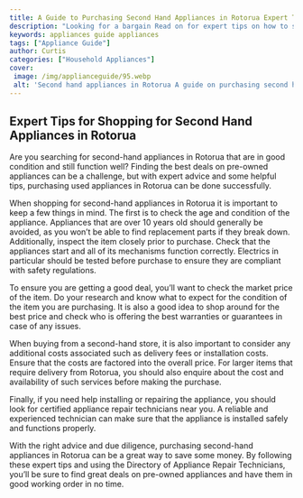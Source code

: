 ```yaml
---
title: A Guide to Purchasing Second Hand Appliances in Rotorua Expert Tips for Shopping Second Hand in Rotorua
description: "Looking for a bargain Read on for expert tips on how to shop for second hand appliances in Rotorua Learn the best places to find a great deal and discover the secrets of successful second hand shopping"
keywords: appliances guide appliances
tags: ["Appliance Guide"]
author: Curtis
categories: ["Household Appliances"]
cover: 
 image: /img/applianceguide/95.webp
 alt: 'Second hand appliances in Rotorua A guide on purchasing second hand appliances in Rotorua'
---
```

## Expert Tips for Shopping for Second Hand Appliances in Rotorua

Are you searching for second-hand appliances in Rotorua that are in good condition and still function well? Finding the best deals on pre-owned appliances can be a challenge, but with expert advice and some helpful tips, purchasing used appliances in Rotorua can be done successfully.

When shopping for second-hand appliances in Rotorua it is important to keep a few things in mind. The first is to check the age and condition of the appliance. Appliances that are over 10 years old should generally be avoided, as you won’t be able to find replacement parts if they break down. Additionally, inspect the item closely prior to purchase. Check that the appliances start and all of its mechanisms function correctly. Electrics in particular should be tested before purchase to ensure they are compliant with safety regulations.

To ensure you are getting a good deal, you’ll want to check the market price of the item. Do your research and know what to expect for the condition of the item you are purchasing. It is also a good idea to shop around for the best price and check who is offering the best warranties or guarantees in case of any issues.

When buying from a second-hand store, it is also important to consider any additional costs associated such as delivery fees or installation costs. Ensure that the costs are factored into the overall price. For larger items that require delivery from Rotorua, you should also enquire about the cost and availability of such services before making the purchase.

Finally, if you need help installing or repairing the appliance, you should look for certified appliance repair technicians near you. A reliable and experienced technician can make sure that the appliance is installed safely and functions properly.

With the right advice and due diligence, purchasing second-hand appliances in Rotorua can be a great way to save some money. By following these expert tips and using the Directory of Appliance Repair Technicians, you’ll be sure to find great deals on pre-owned appliances and have them in good working order in no time.
